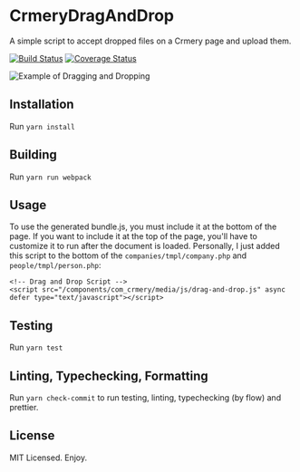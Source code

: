 # CrmeryDragAndDrop

A simple script to accept dropped files on a Crmery page and upload them.

[![Build Status](https://travis-ci.org/jameskraus/CrmeryDragAndDrop.svg?branch=master)](https://travis-ci.org/jameskraus/CrmeryDragAndDrop) [![Coverage Status](https://coveralls.io/repos/github/jameskraus/CrmeryDragAndDrop/badge.svg?branch=master)](https://coveralls.io/github/jameskraus/CrmeryDragAndDrop?branch=master)

![Example of Dragging and Dropping](https://raw.githubusercontent.com/jameskraus/CrmeryDragAndDrop/example-gif/example.gif)

## Installation

Run `yarn install`

## Building

Run `yarn run webpack`

## Usage

To use the generated bundle.js, you must include it at the bottom of the page.
If you want to include it at the top of the page, you'll have to customize it to
run after the document is loaded. Personally, I just added this script to the
bottom of the `companies/tmpl/company.php` and `people/tmpl/person.php`:
```
<!-- Drag and Drop Script -->
<script src="/components/com_crmery/media/js/drag-and-drop.js" async defer type="text/javascript"></script>
```

## Testing

Run `yarn test`

## Linting, Typechecking, Formatting

Run `yarn check-commit` to run testing, linting, typechecking (by flow) and
prettier.

## License

MIT Licensed. Enjoy.
